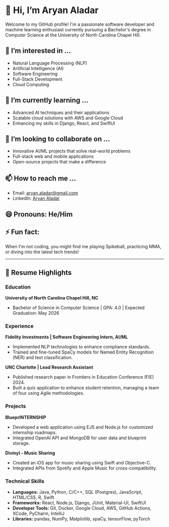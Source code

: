 # 👋 Hi, I’m Aryan Aladar

Welcome to my GitHub profile! I'm a passionate software developer and machine learning enthusiast currently pursuing a Bachelor's degree in Computer Science at the University of North Carolina Chapel Hill.

## 👀 I’m interested in ...
- Natural Language Processing (NLP)
- Artificial Intelligence (AI)
- Software Engineering
- Full-Stack Development
- Cloud Computing

## 🌱 I’m currently learning ...
- Advanced AI techniques and their applications
- Scalable cloud solutions with AWS and Google Cloud
- Enhancing my skills in Django, React, and SwiftUI

## 💞️ I’m looking to collaborate on ...
- Innovative AI/ML projects that solve real-world problems
- Full-stack web and mobile applications
- Open-source projects that make a difference

## 📫 How to reach me ...
- Email: aryan.aladar@gmail.com
- LinkedIn: [Aryan Aladar](https://www.linkedin.com/in/aryan-aladar-1a0758212/)

## 😄 Pronouns: He/Him

## ⚡ Fun fact:
When I'm not coding, you might find me playing Spikeball, practicing MMA, or diving into the latest tech trends!

---

<!---
aaladaruncc/aaladaruncc is a ✨ special ✨ repository because its `README.md` (this file) appears on your GitHub profile.
You can click the Preview link to take a look at your changes.
--->

## 📝 Resume Highlights

### Education
**University of North Carolina Chapel Hill, NC**
- Bachelor of Science in Computer Science | GPA: 4.0 | Expected Graduation: May 2026

### Experience
**Fidelity Investments | Software Engineering Intern, AI/ML**
- Implemented NLP technologies to enhance compliance standards.
- Trained and fine-tuned SpaCy models for Named Entity Recognition (NER) and text classification.

**UNC Charlotte | Lead Research Assistant**
- Published research paper in Frontiers in Education Conference (FIE) 2024.
- Built a quiz application to enhance student retention, managing a team of four using Agile methodologies.

### Projects
**BlueprINTERNSHIP**
- Developed a web application using EJS and Node.js for customized internship roadmaps.
- Integrated OpenAI API and MongoDB for user data and blueprint storage.

**Divinyl - Music Sharing**
- Created an iOS app for music sharing using Swift and Objective-C.
- Integrated APIs from Spotify and Apple Music for cross-compatibility.

### Technical Skills
- **Languages:** Java, Python, C/C++, SQL (Postgres), JavaScript, HTML/CSS, R, Swift
- **Frameworks:** React, Node.js, Django, JUnit, Material-UI, SwiftUI
- **Developer Tools:** Git, Docker, Google Cloud, AWS, GitHub Actions, XCode, PyCharm, IntelliJ
- **Libraries:** pandas, NumPy, Matplotlib, spaCy, tensorFlow, pyTorch
